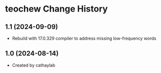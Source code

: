 teochew Change History
====================

1.1 (2024-09-09)
----------------
* Rebuild with 17.0.329 compiler to address missing low-frequency words

1.0 (2024-08-14)
----------------
* Created by cathaylab
